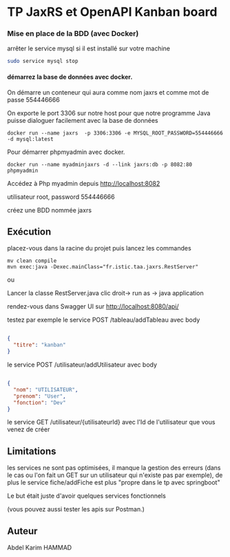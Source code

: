 # TP JaxRS et OpenAPI Kanban board

### Mise en place de la BDD (avec Docker)
arrêter le service mysql si il est installé sur votre machine
```bash
sudo service mysql stop
```
#### démarrez la base de données avec docker.

On démarre un conteneur qui aura comme nom jaxrs et comme mot de passe 554446666

On exporte le port 3306 sur notre host pour que notre programme Java puisse dialoguer facilement avec la base de données
```
docker run --name jaxrs  -p 3306:3306 -e MYSQL_ROOT_PASSWORD=554446666 -d mysql:latest
```
Pour démarrer phpmyadmin avec docker.
```
docker run --name myadminjaxrs -d --link jaxrs:db -p 8082:80 phpmyadmin
```
Accédez à Php myadmin depuis [http://localhost:8082](http://localhost:8082)

utilisateur root, password 554446666

créez une BDD nommée jaxrs

## Exécution
placez-vous dans la racine du projet puis lancez les commandes
```
mv clean compile
mvn exec:java -Dexec.mainClass="fr.istic.taa.jaxrs.RestServer"
```
ou 

Lancer la classe RestServer.java
clic droit-> run as -> java application

rendez-vous dans Swagger UI sur [http://localhost:8080/api/](http://localhost:8080/api/)

testez par exemple le service POST /tableau/addTableau avec body

```json

{
  "titre": "kanban"
}
```

le service POST /utilisateur/addUtilisateur avec body
```json

{
  "nom": "UTILISATEUR",
  "prenom": "User",
  "fonction": "Dev"
}
```

le service GET /utilisateur/{utilisateurId} avec l'Id de l'utilisateur que vous venez de créer

## Limitations

les services ne sont pas optimisées, il manque la gestion des erreurs (dans le cas ou l'on fait un GET sur un utilisateur qui n'existe pas par exemple), de plus
le service fiche/addFiche est plus "propre dans le tp avec springboot"

Le but était juste d'avoir quelques services fonctionnels 

(vous pouvez aussi tester les apis sur Postman.)


## Auteur
Abdel Karim HAMMAD

